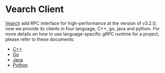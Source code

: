 # Vearch Client
[Vearch](https://github.com/vearch/vearch) add RPC interface for high-performance at the version of v3.2.0, now we provide its clients in four language, C++, go, java and python.  For more details on how to use language-specific gRPC runtime for a project, please refer to these documents:

- [C++](./cpp/README.md)
- [Go](./go/README.md)
- [Java](./java/README.md)
- [Python](./python/README.md)
